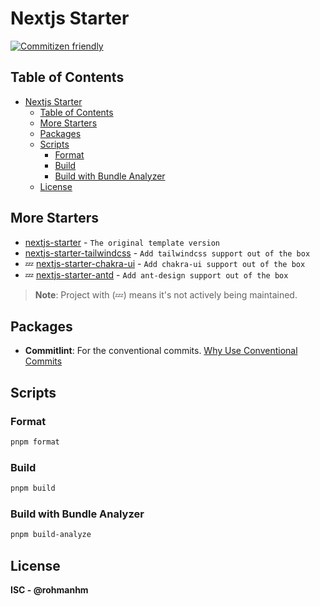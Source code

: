 # Nextjs Starter

[![Commitizen friendly](https://img.shields.io/badge/commitizen-friendly-brightgreen.svg)](http://commitizen.github.io/cz-cli/)

## Table of Contents

- [Nextjs Starter](#nextjs-starter)
  - [Table of Contents](#table-of-contents)
  - [More Starters](#more-starters)
  - [Packages](#packages)
  - [Scripts](#scripts)
    - [Format](#format)
    - [Build](#build)
    - [Build with Bundle Analyzer](#build-with-bundle-analyzer)
  - [License](#license)

## More Starters

- [nextjs-starter](https://github.com/rohmanhm/nextjs-starter) - `The original template version`
- [nextjs-starter-tailwindcss](https://github.com/rohmanhm/nextjs-starter-tailwindcss) - `Add tailwindcss support out of the box`
- 💤 [nextjs-starter-chakra-ui](https://github.com/rohmanhm/nextjs-starter-chakra-ui) - `Add chakra-ui support out of the box`
- 💤 [nextjs-starter-antd](https://github.com/rohmanhm/nextjs-starter-antd) - `Add ant-design support out of the box`

> **Note**: Project with (💤) means it's not actively being maintained.

## Packages

- **Commitlint**: For the conventional commits. [Why Use Conventional Commits
  ](https://www.conventionalcommits.org/en/v1.0.0-beta.2/#why-use-conventional-commits)

## Scripts

### Format

```bash
pnpm format
```

### Build

```bash
pnpm build
```

### Build with Bundle Analyzer

```bash
pnpm build-analyze
```

## License

**ISC - @rohmanhm**
